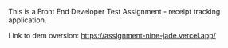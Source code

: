 ﻿This is a Front End Developer Test Assignment - receipt tracking application.

Link to dem oversion: https://assignment-nine-jade.vercel.app/
